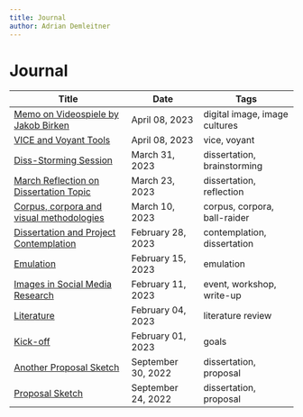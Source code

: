 ```yaml
---
title: Journal
author: Adrian Demleitner
---
```

# Journal
| Title                                                               | Date               | Tags                          |
| ------------------------------------------------------------------- | ------------------ | ----------------------------- |
| [Memo on Videospiele by Jakob Birken](journal/2023-04-08.md)      | April 08, 2023     | digital image, image cultures |
| [VICE and Voyant Tools](journal/2023-05-07.md)                    | April 08, 2023     | vice, voyant                  |
| [Diss-Storming Session](journal/2023-03-31.md)                    | March 31, 2023     | dissertation, brainstorming   |
| [March Reflection on Dissertation Topic](journal/2023-03-23.md)   | March 23, 2023     | dissertation, reflection      |
| [Corpus, corpora and visual methodologies](journal/2023-03-10.md) | March 10, 2023     | corpus, corpora, ball-raider  |
| [Dissertation and Project Contemplation](journal/2023-02-28.md)   | February 28, 2023  | contemplation, dissertation   |
| [Emulation](journal/2023-02-15.md)                                | February 15, 2023  | emulation                     |
| [Images in Social Media Research](journal/2023-02-11.md)          | February 11, 2023  | event, workshop, write-up     |
| [Literature](journal/2023-02-04.md)                               | February 04, 2023  | literature review             |
| [Kick-off](journal/2023-02-01.md)                                 | February 01, 2023  | goals                         |
| [Another Proposal Sketch](journal/2022-09-30.md)                  | September 30, 2022 | dissertation, proposal        |
| [Proposal Sketch](journal/2022-09-24.md)                          | September 24, 2022 | dissertation, proposal        |







